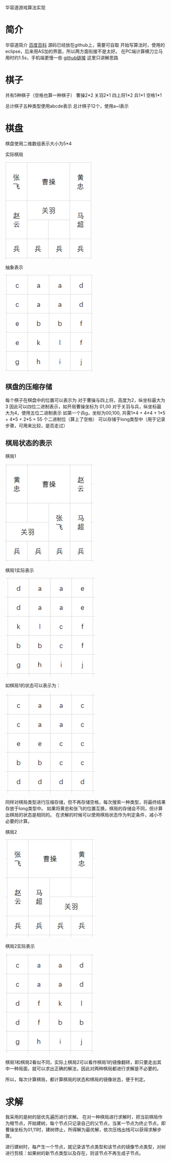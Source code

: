 华容道游戏算法实现

# 简介

华容道简介
[百度百科](https://baike.baidu.com/item/%E5%8D%8E%E5%AE%B9%E9%81%93/23619)
源码已经放在github上，需要可自取
开始写算法时，使用的eclipse，后来用AS加的界面，所以两方面衔接不是太好。
在PC端计算横刀立马用时约1.5s，手机端更慢一些
[github链接](https://github.com/formatjn2019/hrd)
这里只讲解思路

# 棋子

共有5种棋子（空格也算一种棋子）
曹操2\*2
关羽2\*1
四上将1\*2
兵1\*1
空格1\*1

总计棋子五种类型使用abcde表示
总计棋子12个，使用a~l表示

# 棋盘

棋盘使用二维数组表示大小为5*4


实际棋局


![实际棋局](../_resources/hrd_chessboard1.png)



抽象表示


![棋盘抽象](../_resources/hrd_abstract_chessboard1.png)



## 棋盘的压缩存储

每个棋子在棋盘中的位置可以表示为
对于曹操与四上将，高度为2，纵坐标最大为3
因此可以四位二进制表示，如开局曹操坐标为 01,00
对于关羽与兵，纵坐标最大为4，使用五位二进制表示
如第一个兵g，坐标为00,100,
共需1\*4 + 4\*4 + 1\*5 + 4\*5 + 2\*5 = 55 个二进制位（算上了空格）
可以存储于long类型中（用于记录步骤，可用来比较，是否走过）

## 棋局状态的表示

棋局1


![棋局1](../_resources/hrd_chessboard2.png)



棋局1实际表示


![棋局1抽象](../_resources/hrd_abstract_chessboard2.png)



如棋局1的状态可以表示为：


![棋局1状态](../_resources/hrd_abstract_chessboard3.png)



同样对棋局类型进行压缩存储，但不再存储空格，每次搜索一种类型，将最终结果存放于long类型中。
如果将黄忠和张飞的位置互换，棋局的存储会不同，但计算出棋局的状态是相同的。
在求解的时候可以使用棋局状态作为判定条件，减小不必要的计算。



棋局2


![棋局2](../_resources/hrd_chessboard4.png)



棋局2实际表示


![棋局2抽象](../_resources/hrd_abstract_chessboard4.png)



棋局1和棋局2看似不同，实际上棋局2可以看作棋局1的镜像翻转，即只要走出其中一种局面，就可以求出正确的解法，因此对两种棋局都进行求解是不必要的。

所以，每次计算棋局，都计算棋局的状态和棋局的镜像状态，便于判定。

# 求解

我采用的是树的层优先遍历进行求解。
在对一种棋局进行求解时，把当前棋局作为根节点，开始建树，每个节点只记录自己的父节点，当某一节点为终止节点，即曹操坐标为01,11时，建树停止，所得解为最优解，依次压栈出栈可以获得求解步骤。

进行建树时，每产生一个节点，就记录该节点类型和该节点的镜像节点类型，对树进行剪枝：如果树的新节点类型以及存在，则该节点不再生成子节点。
